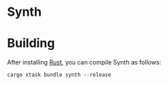 # Synth

# Building

After installing [Rust](https://rustup.rs/), you can compile Synth as follows:

```shell
cargo xtask bundle synth --release
```
